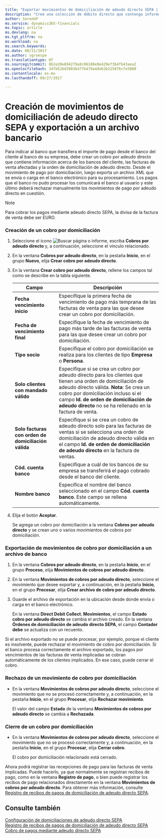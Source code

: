 ```yaml
---
title: "Exportar movimientos de domiciliación de adeudo directo SEPA | Documentos de Microsoft"
description: "Cree una colección de débito directo que contenga información sobre la cuenta bancaria del cliente, las facturas de ventas afectadas y la orden de domiciliación de adeudo directo."
author: SorenGP
ms.service: dynamics365-financials
ms.topic: article
ms.devlang: na
ms.tgt_pltfrm: na
ms.workload: na
ms.search.keywords: 
ms.date: 08/21/2017
ms.author: sgroespe
ms.translationtype: HT
ms.sourcegitcommit: 8b2e20e694279a8c06188e0e429ef3b4fb43aea2
ms.openlocfilehash: 34fb52bd39036477b479a4de626225876cfe5800
ms.contentlocale: es-mx
ms.lasthandoff: 09/27/2017

---
```

# <a name="how-to-create-sepa-direct-debit-collection-entries-and-export-to-a-bank-file"></a>Creación de movimientos de domiciliación de adeudo directo SEPA y exportación a un archivo bancario
Para indicar al banco que transfiera el importe de pago desde el banco del cliente al banco de su empresa, debe crear un cobro por adeudo directo que contiene información acerca de los bancos del cliente, las facturas de venta afectadas y la orden de domiciliación de adeudo directo. Desde el movimiento de pago por domiciliación, luego exporta un archivo XML que se envía o carga en el banco electrónico para su procesamiento. Los pagos que el banco no pudo procesar los comunicará el banco al usuario y este último deberá rechazar manualmente los movimientos de pago por adeudo directo en cuestión.  

> [!NOTE]  
>  Para cobrar los pagos mediante adeudo directo SEPA, la divisa de la factura de venta debe ser EURO.  

### <a name="to-create-a-direct-debit-collection"></a>Creación de un cobro por domiciliación  

1. Seleccione el icono ![Buscar página o informe](media/ui-search/search_small.png "icono Buscar página o informe"), escriba **Cobros por adeudo directo** y, a continuación, seleccione el vínculo relacionado.  
2. En la ventana **Cobros por adeudo directo**, en la pestaña **Inicio**, en el grupo **Nuevo**, elija **Crear cobro por adeudo directo**.  
3. En la ventana **Crear cobro por adeudo directo**, rellene los campos tal como se describe en la tabla siguiente.  

    |Campo|Descripción|  
    |---------------------------------|---------------------------------------|  
    |**Fecha vencimiento inicio**|Especifique la primera fecha de vencimiento de pago más temprana de las facturas de venta para las que desee crear un cobro por domiciliación.|  
    |**Fecha de vencimiento final**|Especifique la fecha de vencimiento de pago más tarde de las facturas de venta para las que desee crear un cobro por domiciliación.|  
    |**Tipo socio**|Especifique el cobro por domiciliación se realiza para los clientes de tipo **Empresa** o **Persona**.|  
    |**Solo clientes con mandado válido**|Especifique si se crea un cobro por adeudo directo para los clientes que tienen una orden de domiciliación de adeudo directo válida. **Nota**: Se crea un cobro por domiciliación incluso si el campo **Id. de orden de domiciliación de adeudo directo** no se ha rellenado en la factura de venta.|  
    |**Solo facturas con orden de domiciliación válida**|Especifique si se crea un cobro de adeudo directo solo para las facturas de ventas si se selecciona una orden de domiciliación de adeudo directo válida en el campo **Id. de orden de domiciliación de adeudo directo** en la factura de ventas.|  
    |**Cód. cuenta banco**|Especifique a cuál de los bancos de su empresa se transferirá el pago cobrado desde el banco del cliente.|  
    |**Nombre banco**|Especifica el nombre del banco seleccionado en el campo **Cód. cuenta banco**. Este campo se rellena automáticamente.|  

4. Elija el botón **Aceptar**.  

     Se agrega un cobro por domiciliación a la ventana **Cobros por adeudo directo** y se crean uno o varios movimientos de cobros por domiciliación.  

### <a name="to-export-a-direct-debit-collection-entry-to-a-bank-file"></a>Exportación de movimientos de cobro por domiciliación a un archivo de banco  
1. En la ventana **Cobros por adeudo directo**, en la pestaña **Inicio**, en el grupo **Proceso**, elija **Movimientos de cobros por adeudo directo**.  
2. En la ventana **Movimientos de cobros por adeudo directo**, seleccione el movimiento que desee exportar y, a continuación, en la pestaña **Inicio**, en el grupo **Procesar**, elija **Crear archivo de cobro por adeudo directo**.  
3. Guarde el archivo de exportación en la ubicación desde donde envía o carga en el banco electrónico.  

     En la ventana **Direct Debit Collect. Movimientos**, el campo **Estado cobro por adeudo directo** se cambia el archivo creado. En la ventana **Órdenes de domiciliación de adeudo directo SEPA**, el campo **Contador debe** se actualiza con un recuento.  

Si el archivo exportado no se puede procesar, por ejemplo, porque el cliente es insolvente, puede rechazar el movimiento de cobro por domiciliación. Si el banco procesa correctamente el archivo exportado, los pagos por vencimientos de las facturas de venta implicadas se cobran automáticamente de los clientes implicados. En ese caso, puede cerrar el cobro.  

### <a name="to-reject-a-direct-debit-collection-entry"></a>Rechazo de un movimiento de cobro por domiciliación  

* En la ventana **Movimientos de cobros por adeudo directo**, seleccione el movimiento que no se procesó correctamente y, a continuación, en la pestaña **Inicio**, en el grupo **Procesar**, elija **Rechazar movimiento**.  

     El valor del campo **Estado** de la ventana **Movimientos de cobros por adeudo directo** se cambia a **Rechazada**.  

### <a name="to-close-a-direct-debit-collection"></a>Cierre de un cobro por domiciliación  
*  En la ventana **Movimientos de cobros por adeudo directo**, seleccione el movimiento que no se procesó correctamente y, a continuación, en la pestaña **Inicio**, en el grupo **Procesar**, elija **Cerrar cobro**.  

     El cobro por domiciliación relacionado está cerrado.  

Ahora podrá registrar las recepciones de pago para las facturas de venta implicadas. Puede hacerlo, ya que normalmente se registran recibos de pago, como en la ventana **Registro de pago**, o bien puede registrar los recibos de pago relacionados directamente en la ventana **Movimientos de cobros por adeudo directo**. Para obtener más información, consulte [Registro de recibos de pagos de domiciliación de adeudo directo SEPA](finance-how-to-post-sepa-direct-debit-payment-receipts.md).  

## <a name="see-also"></a>Consulte también  
[Configuración de domiciliaciones de adeudo directo SEPA](finance-how-to-set-up-sepa-direct-debit.md)  
[Registro de recibos de pagos de domiciliación de adeudo directo SEPA](finance-how-to-post-sepa-direct-debit-payment-receipts.md)  
[Cobro de pagos mediante adeudo directo SEPA](finance-collect-payments-with-sepa-direct-debit.md)  

